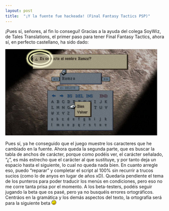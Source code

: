 ```yaml
---
layout: post
title:  "¡Y la fuente fue hackeada! (Final Fantasy Tactics PSP)"
---
```


¡Pues sí, señores, al fin lo conseguí! Gracias a la ayuda del colega
SoyWiz, de Tales Translations, el primer paso para tener Final Fantasy
Tactics, ahora sí, en perfecto castellano, ha sido dado:

![](/img/final-fantasy-tactics/screenshot001.jpg)
<!--more--> 

Pues sí, ya he conseguido que el juego muestre los caracteres que he
cambiado en la fuente. Ahora queda la segunda parte, que es buscar la
tabla de anchos de carácter, porque como podéis ver, el carácter
señalado, “¿”, es más estrecho que el carácter al que sustituye,
y por tanto deja un espacio hasta el siguiente, lo cual no queda
nada bien. En cuanto arregle eso, puedo “reparar” y completar el
script al 100% sin recurrir a trucos sucios (como lo de anyos en
lugar de años xD). Quedaría pendiente el tema de los punteros para
poder traducir los menús en condiciones, pero eso no me corre tanta
prisa por el momento. A los beta-testers, podéis seguir jugando la beta
que os pasé, pero ya no busquéis errores ortográficos.
Centráos en la gramática y los demás aspectos del texto,
la ortografía será para la siguiente beta ![;)](/img/icons/icon_wink.gif)

